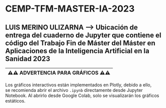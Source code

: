 # CEMP-TFM-MASTER-IA-2023
## LUIS MERINO ULIZARNA --> Ubicación de entrega del cuaderno de Jupyter que contiene el código del Trabajo Fin de Máster del Máster en Aplicaciones de la Inteligencia Artificial en la Sanidad 2023

| :warning::warning: ADVERTENCIA PARA GRÁFICOS :warning::warning:          |
|:---------------------------|
 Los gráficos interactivos están implementados en Plotly, debido a ello,      
 se recomienda abrir el archivo `.ipynb` directamente desde Jupyter Notebook. 
 Al abrirlo desde  Google Colab, solo se visualizarán los gráficos estáticos.  
